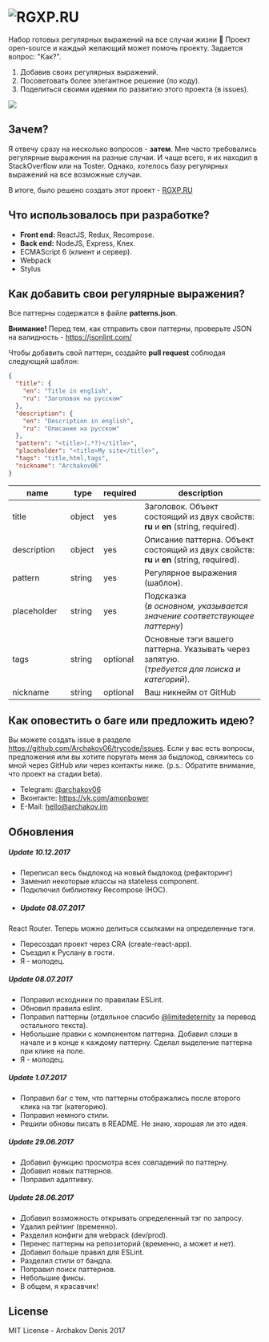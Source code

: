 ![RGXP.RU](https://archakov.im/uploads/rgxp-logo.svg?1)
=========

Набор готовых регулярных выражений на все случаи жизни 👀
Проект open-source и каждый желающий может помочь проекту. Задается вопрос: "Как?".

 1. Добавив своих регулярных выражений.
 2. Посоветовать более элегантное решение (по коду).
 3. Поделиться своими идеями по развитию этого проекта (в issues).

![](https://archakov.im/uploads/rgxp.png)

## Зачем?
Я отвечу сразу на несколько вопросов - **затем**. Мне часто требовались регулярные выражения на разные случаи. И чаще всего, я их находил в StackOverflow или на Toster. Однако, хотелось базу регулярных выражений на все возможные случаи.

В итоге, было решено создать этот проект - [RGXP.RU](https://rgxp.ru)

## Что использовалось при разработке?

- **Front end:** ReactJS, Redux, Recompose.
- **Back end:** NodeJS, Express, Knex.
 - ECMAScript 6 (клиент и сервер).
 - Webpack
 - Stylus

## Как добавить свои регулярные выражения?

Все паттерны содержатся в файле **patterns.json**.

**Внимание!** Перед тем, как отправить свои паттерны, проверьте JSON на валидность - https://jsonlint.com/

Чтобы добавить свой паттерн, создайте **pull request** соблюдая следующий шаблон:

```json
{
  "title": {
    "en": "Title in english",
    "ru": "Заголовок на русском"
  },
  "description": {
    "en": "Description in english",
    "ru": "Описание на русском"
  },
  "pattern": "<title>(.*?)</title>",
  "placeholder": "<title>My site</title>",
  "tags": "title,html,tags",
  "nickname": "Archakov06"
}
```

<table class="table table-bordered table-striped">
    <thead>
    <tr>
        <th style="width: 100px;">name</th>
        <th style="width: 50px;">type</th>
        <th style="width: 50px;">required</th>
        <th>description</th>
    </tr>
    </thead>
    <tbody>
    <tr>
      <td>title</td>
      <td>object</td>
      <td>yes</td>
      <td>Заголовок. Объект состоящий из двух свойств: <b>ru</b> и <b>en</b> (string, required).</td>
    </tr>
    <tr>
      <td>description</td>
      <td>object</td>
      <td>yes</td>
      <td>Описание паттерна. Объект состоящий из двух свойств: <b>ru</b> и <b>en</b> (string, required).</td>
    </tr>
    <tr>
      <td>pattern</td>
      <td>string</td>
      <td>yes</td>
      <td>Регулярное выражения (шаблон).</td>
    </tr>
    <tr>
      <td>placeholder</td>
      <td>string</td>
      <td>yes</td>
      <td>Подсказка <br>(<i>в основном, указывается значение соответствующее паттерну</i>)</td>
    </tr>
    <tr>
      <td>tags</td>
      <td>string</td>
      <td>optional</td>
      <td>Основные тэги вашего паттерна. Указывать через запятую.<br>(<i>требуется для поиска и категорий</i>).</td>
    </tr>
    <tr>
      <td>nickname</td>
      <td>string</td>
      <td>optional</td>
      <td>Ваш никнейм от GitHub</td>
    </tr>
    </tbody>
</table>

## Как оповестить о баге или предложить идею?
Вы можете создать issue в разделе
<https://github.com/Archakov06/trycode/issues>. Если у вас есть вопросы, предложения или вы хотите поругать меня за быдлокод, свяжитесь со мной через GitHub или через контакты ниже. (p.s.: Обратите внимание, что проект на стадии beta).

- Telegram: [@archakov06](https://t.me/archakov06)
- Вконтакте: https://vk.com/amonbower
- E-Mail: [hello@archakov.im](mailto:hello@archakov.im)

## Обновления

##### Update 10.12.2017
- Переписал весь быдлокод на новый быдлокод (рефакторинг)
- Заменил некоторые классы на stateless component.
- Подключил библиотеку Recompose (HOC).
- ##### Update 08.07.2017
 React Router. Теперь можно делиться ссылками на определенные тэги.
- Пересоздал проект через CRA (create-react-app).
- Съездил к Руслану в гости.
- Я - молодец.

##### Update 08.07.2017
- Поправил исходники по правилам ESLint.
- Обновил правила eslint.
- Поправил паттерны (отдельное спасибо [@limitedeternity](https://github.com/limitedeternity) за перевод остального текста).
- Небольшие правки с компонентом паттерна. Добавил слэши в начале и в конце к каждому паттерну. Сделал выделение паттерна при клике на поле.
- Я - молодец.

##### Update 1.07.2017
- Поправил баг с тем, что паттерны отображались после второго клика на тэг (категорию).
- Поправил немного стили.
- Решили обновы писать в README. Не знаю, хорошая ли это идея.

##### Update 29.06.2017
- Добавил функцию просмотра всех совпадений по паттерну.
- Добавил новых паттернов.
- Поправил адаптивку.

##### Update 28.06.2017
- Добавил возможность открывать определенный тэг по запросу.
- Удалил рейтинг (временно).
- Разделил конфиги для webpack (dev/prod).
- Перенес паттерны на репозиторий (временно, а может и нет).
- Добавил больше правил для ESLint.
- Разделил стили от бандла.
- Поправил поиск паттернов.
- Небольшие фиксы.
- В общем, я красавчик!

## License

MIT License - Archakov Denis 2017
